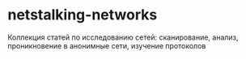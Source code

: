 # netstalking-networks
Коллекция статей по исследованию сетей: сканирование, анализ, проникновение в анонимные сети, изучение протоколов
